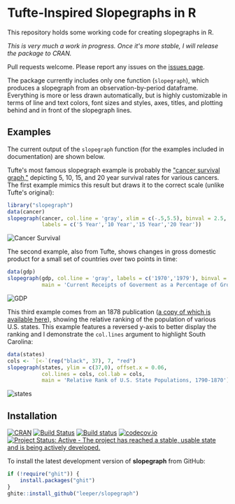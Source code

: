 # Tufte-Inspired Slopegraphs in R

This repository holds some working code for creating slopegraphs in R.

*This is very much a work in progress. Once it's more stable, I will release the package to CRAN.*

Pull requests welcome. Please report any issues on the [issues page](https://github.com/leeper/slopegraph/issues).

The package currently includes only one function (`slopegraph`), which produces a slopegraph from an observation-by-period dataframe. Everything is more or less drawn automatically, but is highly customizable in terms of line and text colors, font sizes and styles, axes, titles, and plotting behind and in front of the slopegraph lines.

## Examples

The current output of the `slopegraph` function (for the examples included in documentation) are shown below. 

Tufte's most famous slopegraph example is probably the ["cancer survival graph,"](http://www.edwardtufte.com/bboard/q-and-a-fetch-msg?msg_id=0003nk) depicting 5, 10, 15, and 20 year survival rates for various cancers. The first example mimics this result but draws it to the correct scale (unlike Tufte's original):


```r
library("slopegraph")
data(cancer)
slopegraph(cancer, col.line = 'gray', xlim = c(-.5,5.5), binval = 2.5, 
           labels = c('5 Year','10 Year','15 Year','20 Year'))
```

![Cancer Survival](https://rawgithub.com/leeper/slopegraph/master/inst/examples/cancer-survival-1.svg)


The second example, also from Tufte, shows changes in gross domestic product for a small set of countries over two points in time:


```r
data(gdp)
slopegraph(gdp, col.line = 'gray', labels = c('1970','1979'), binval = 3.75, 
           main = 'Current Receipts of Goverment as a Percentage of Gross Domestic Product')
```

![GDP](https://rawgithub.com/leeper/slopegraph/master/inst/examples/gdp-1.svg)

This third example comes from an 1878 publication ([a copy of which is available here](http://www.davidrumsey.com/luna/servlet/detail/RUMSEY~8~1~207741~3003452:Chart-Exhibiting-the-Relative-Rank-)), showing the relative ranking of the population of various U.S. states. This example features a reversed y-axis to better display the ranking and I demonstrate the `col.lines` argument to highlight South Carolina:


```r
data(states)
cols <- `[<-`(rep("black", 37), 7, "red")
slopegraph(states, ylim = c(37,0), offset.x = 0.06,
           col.lines = cols, col.lab = cols, 
           main = 'Relative Rank of U.S. State Populations, 1790-1870')
```

![states](https://rawgithub.com/leeper/slopegraph/master/inst/examples/states-1.svg)

## Installation

[![CRAN](http://www.r-pkg.org/badges/version/slopegraph)](http://cran.r-project.org/package=slopegraph)
[![Build Status](https://travis-ci.org/leeper/slopegraph.svg?branch=master)](https://travis-ci.org/leeper/slopegraph)
[![Build status](https://ci.appveyor.com/api/projects/status/t6nxndmvvcw3gw7f/branch/master?svg=true)](https://ci.appveyor.com/project/leeper/slopegraph/branch/master)
[![codecov.io](http://codecov.io/github/leeper/slopegraph/coverage.svg?branch=master)](http://codecov.io/github/leeper/slopegraph?branch=master)
[![Project Status: Active - The project has reached a stable, usable state and is being actively developed.](http://www.repostatus.org/badges/latest/active.svg)](http://www.repostatus.org/#active)

To install the latest development version of **slopegraph** from GitHub:

```R
if (!require("ghit")) {
    install.packages("ghit")
}
ghite::install_github("leeper/slopegraph")
```


